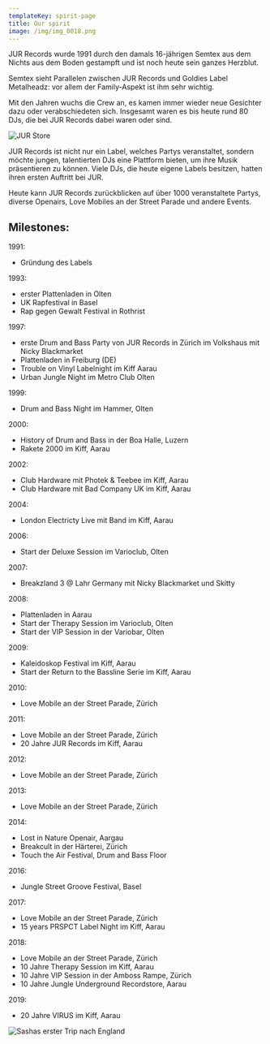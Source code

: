 ```yaml
---
templateKey: spirit-page
title: Our spirit
image: /img/img_0018.png
---
```

JUR Records wurde 1991 durch den damals 16-jährigen Semtex aus dem Nichts aus dem Boden gestampft und ist noch heute sein ganzes Herzblut. 

Semtex sieht Parallelen zwischen JUR Records und Goldies Label Metalheadz: vor allem der Family-Aspekt ist ihm sehr wichtig. 

Mit den Jahren wuchs die Crew an, es kamen immer wieder neue Gesichter dazu oder verabschiedeten sich. Insgesamt waren es bis heute rund 80 DJs, die bei JUR Records dabei waren oder sind. 

![JUR Store](/img/e8afb13a-fea7-472f-905c-a9cfc5e68648.jpg "JUR Store")

JUR Records ist nicht nur ein Label, welches Partys veranstaltet, sondern möchte jungen, talentierten DJs eine Plattform bieten, um ihre Musik präsentieren zu können. Viele DJs, die heute eigene Labels besitzen, hatten ihren ersten Auftritt bei JUR. 

Heute kann JUR Records zurückblicken auf über 1000 veranstaltete Partys, diverse Openairs, Love Mobiles an der Street Parade und andere Events. 

## **Milestones:**

1991:		

* Gründung des Labels

1993:		

* erster Plattenladen in Olten
* UK Rapfestival in Basel
* Rap gegen Gewalt Festival in Rothrist

1997:		

* erste Drum and Bass Party von JUR Records in Zürich im Volkshaus mit Nicky Blackmarket
* Plattenladen in Freiburg (DE)
* Trouble on Vinyl Labelnight im Kiff Aarau
* Urban Jungle Night im Metro Club Olten

1999:              

* Drum and Bass Night im Hammer, Olten

2000:              

* History of Drum and Bass in der Boa Halle, Luzern 
* Rakete 2000 im Kiff, Aarau

2002:              

* Club Hardware mit Photek & Teebee im Kiff, Aarau
* Club Hardware mit Bad Company UK im Kiff, Aarau

2004:              

* London Electricty Live mit Band im Kiff, Aarau

2006:              

* Start der Deluxe Session im Varioclub, Olten

2007:              

* Breakzland 3 @ Lahr Germany mit Nicky Blackmarket und Skitty

2008:		

* Plattenladen in Aarau
* Start der Therapy Session im Varioclub, Olten
* Start der VIP Session in der Variobar, Olten

2009:              

* Kaleidoskop Festival im Kiff, Aarau
* Start der Return to the Bassline Serie im Kiff, Aarau

2010:		

* Love Mobile an der Street Parade, Zürich

2011:		

* Love Mobile an der Street Parade, Zürich
* 20 Jahre JUR Records im Kiff, Aarau

2012:		

* Love Mobile an der Street Parade, Zürich

2013:		

* Love Mobile an der Street Parade, Zürich

2014:		

* Lost in Nature Openair, Aargau
* Breakcult in der Härterei, Zürich
* Touch the Air Festival, Drum and Bass Floor

2016:              

* Jungle Street Groove Festival, Basel 

2017:		

* Love Mobile an der Street Parade, Zürich
* 15 years PRSPCT Label Night im Kiff, Aarau

2018:		

* Love Mobile an der Street Parade, Zürich
* 10 Jahre Therapy Session im Kiff, Aarau
* 10 Jahre VIP Session in der Amboss Rampe, Zürich
* 10 Jahre Jungle Underground Recordstore, Aarau

2019:

* 20 Jahre VIRUS im Kiff, Aarau

![Sashas erster Trip nach England](/img/unbenannt-1.jpg "Sashas erster Trip nach England")
